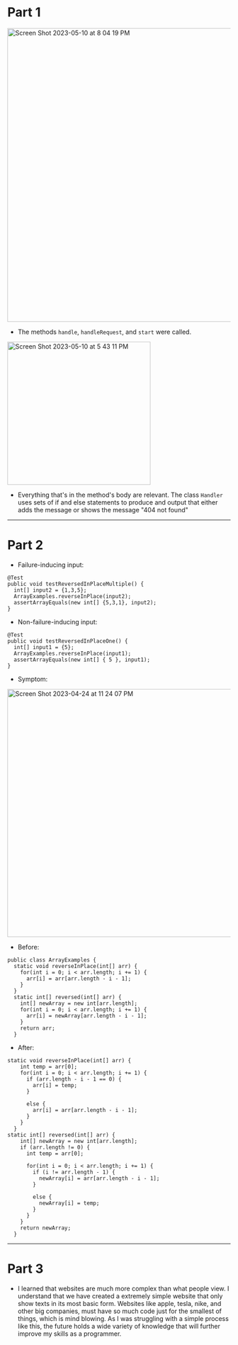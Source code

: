# Part 1

<img width="663" alt="Screen Shot 2023-05-10 at 8 04 19 PM" src="https://github.com/brrandonkim/cse15l-lab-reports/assets/110199983/46187b7c-728e-4916-b8f8-81024aaee8a4">

* The methods `handle`, `handleRequest`, and `start` were called.

<img width="323" alt="Screen Shot 2023-05-10 at 5 43 11 PM" src="https://github.com/brrandonkim/cse15l-lab-reports/assets/110199983/879baec9-d636-46db-a2d8-65e677dbbcd6">

* Everything that's in the method's body are relevant. The class `Handler` uses sets of if and else statements to produce and output that either adds the message or shows the message "404 not found"

---

# Part 2

* Failure-inducing input: 
```
@Test
public void testReversedInPlaceMultiple() {
  int[] input2 = {1,3,5};
  ArrayExamples.reverseInPlace(input2);
  assertArrayEquals(new int[] {5,3,1}, input2);
}
```
* Non-failure-inducing input:
```
@Test
public void testReversedInPlaceOne() {
  int[] input1 = {5};
  ArrayExamples.reverseInPlace(input1);
  assertArrayEquals(new int[] { 5 }, input1);
}
```
* Symptom: 

<img width="560" alt="Screen Shot 2023-04-24 at 11 24 07 PM" src="https://user-images.githubusercontent.com/110199983/234174026-341691e5-0ead-4f3c-8bb7-2d80260644fe.png">


* Before:
```
public class ArrayExamples {
  static void reverseInPlace(int[] arr) {
    for(int i = 0; i < arr.length; i += 1) {
      arr[i] = arr[arr.length - i - 1];
    }
  }
  static int[] reversed(int[] arr) {
    int[] newArray = new int[arr.length];
    for(int i = 0; i < arr.length; i += 1) {
      arr[i] = newArray[arr.length - i - 1];
    }
    return arr;
  }
```

* After: 
```
static void reverseInPlace(int[] arr) {
    int temp = arr[0];
    for(int i = 0; i < arr.length; i += 1) {
      if (arr.length - i - 1 == 0) {
        arr[i] = temp;
      }
      
      else {
        arr[i] = arr[arr.length - i - 1];
      }
    }
  }
static int[] reversed(int[] arr) {
    int[] newArray = new int[arr.length];
    if (arr.length != 0) {
      int temp = arr[0];

      for(int i = 0; i < arr.length; i += 1) {
        if (i != arr.length - 1) {
          newArray[i] = arr[arr.length - i - 1];
        }
        
        else { 
          newArray[i] = temp;
        }
      }
    }
    return newArray;
  }
```
---

# Part 3

* I learned that websites are much more complex than what people view. I understand that we have created a extremely simple website that only show texts in its most basic form. Websites like apple, tesla, nike, and other big companies, must have so much code just for the smallest of things, which is mind blowing. As I was struggling with a simple process like this, the future holds a wide variety of knowledge that will further improve my skills as a programmer.
